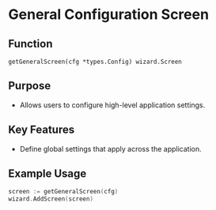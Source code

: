 # General Configuration Screen

## Function

`getGeneralScreen(cfg *types.Config) wizard.Screen`

## Purpose

- Allows users to configure high-level application settings.

## Key Features

- Define global settings that apply across the application.

## Example Usage

```go
screen := getGeneralScreen(cfg)
wizard.AddScreen(screen)
```
